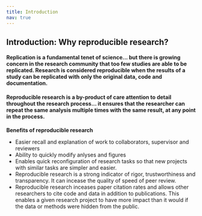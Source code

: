 ```yaml
---
title: Introduction
nav: true
---
```



## Introduction: Why reproducible research?

#### Replication is a fundamental tenet of science...  but there is growing concern in the research community that too few studies are able to be replicated. Research is considered reproducible when the results of a study can be replicated with only the original data, code and documentation. 

#### Reproducible research is a by-product of care attention to detail throughout the research process... it ensures that the researcher can repeat the same analysis multiple times with the same result, at any point in the process.

**Benefits of reproducible research**


- Easier recall and explanation of work to collaborators, supervisor and reviewers
- Ability to quickly modify anlyses and figures
- Enables quick reconfiguration of research tasks so that new projects with similar tasks are simpler and easier.
- Reproducible research is a strong indicator of rigor, trustworthiness and transparency. It can incease the quality of speed of peer review.
- Reproducible research inceases paper citation rates and allows other researchers to cite code and data in addition to publications. This enables a given research project to have more impact than it would if the data or methods were hidden from the public.











